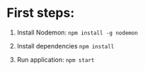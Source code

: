 # First steps:

1. Install Nodemon: `npm install -g nodemon`

2. Install dependencies `npm install`

3. Run application: `npm start`
